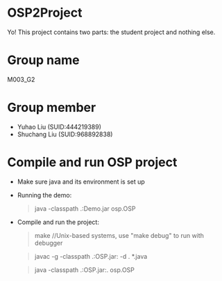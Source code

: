 # OSP2Project

Yo! This project contains two parts: the student project and nothing else.

# Group name

M003_G2

# Group member

* Yuhao Liu (SUID:444219389)
* Shuchang Liu (SUID:968892838)

# Compile and run OSP project

* Make sure java and its environment is set up
* Running the demo:
  
  > java -classpath .:Demo.jar osp.OSP

* Compile and run the project:

  > make      //Unix-based systems, use "make debug" to run with debugger

  > javac -g -classpath .:OSP.jar: -d . *.java

  > java -classpath .:OSP.jar:. osp.OSP